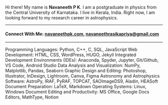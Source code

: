 Hi there! My name is **Navaneeth P K**. I am a postgraduate in physics from the Central University of Karnataka. I live in Kerala, India. Right now, I am looking forward to my research career in astrophysics.
<hr/>  
<h4>Connect With Me: <a href="https://navaneethpk.com/" target="blank">navaneethpk.com</a>, <a href="mailto:navaneethrasikapriya@gmail.com" target="blank">navaneethrasikapriya@gmail.com</a></h4>

<hr/> 
Programming Languages: Python, C++, C, SQL, JavaScript 
Web Development: HTML, CSS, WordPress, HUGO, Jekyll  
Integrated Development Environments (IDEs): Anaconda, Spyder, Jupyter, Git/Github, VS Code, Android Studio  
Data Analysis and Visualization: NumPy, Matplotlib, Pandas, Seaborn  
Graphic Design and Editing: Photoshop, Illustrator, InDesign, Lightroom, Canva, Figma  
Astronomy and Astrophysics Software: AstroPy, IRAF, PyRAF, TOPCAT, SAOImageDS9, Aladin, HEASoft  
Document Preparation: LaTeX, Markdown  
Operating Systems: Linux, Windows  
Document Editing and Productivity: MS Office, Google Docs Editors, MathType, Notion  
